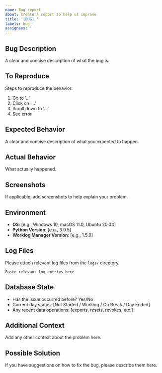 ```yaml
---
name: Bug report
about: Create a report to help us improve
title: '[BUG] '
labels: bug
assignees: ''
---
```


## Bug Description
A clear and concise description of what the bug is.

## To Reproduce
Steps to reproduce the behavior:
1. Go to '...'
2. Click on '...'
3. Scroll down to '...'
4. See error

## Expected Behavior
A clear and concise description of what you expected to happen.

## Actual Behavior
What actually happened.

## Screenshots
If applicable, add screenshots to help explain your problem.

## Environment
- **OS**: [e.g., Windows 10, macOS 11.0, Ubuntu 20.04]
- **Python Version**: [e.g., 3.9.5]
- **Worklog Manager Version**: [e.g., 1.5.0]

## Log Files
Please attach relevant log files from the `logs/` directory.

```
Paste relevant log entries here
```

## Database State
- Has the issue occurred before? Yes/No
- Current day status: [Not Started / Working / On Break / Day Ended]
- Any recent data operations: [exports, resets, revokes, etc.]

## Additional Context
Add any other context about the problem here.

## Possible Solution
If you have suggestions on how to fix the bug, please describe them here.
